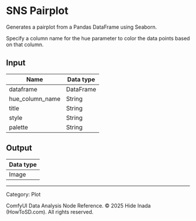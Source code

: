 # SNS Pairplot
Generates a pairplot from a Pandas DataFrame using Seaborn.

Specify a column name for the hue parameter to color the data points based on that column.

## Input
| Name | Data type |
|---|---|
| dataframe | DataFrame |
| hue_column_name | String |
| title | String |
| style | String |
| palette | String |

## Output
| Data type |
|---|
| Image |

<HR>
Category: Plot

ComfyUI Data Analysis Node Reference. © 2025 Hide Inada (HowToSD.com). All rights reserved.
